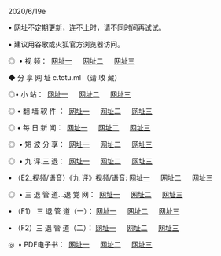 <p>2020/6/19e
<p>• 网址不定期更新，连不上时，请不同时间再试试。
<p>• 建议用谷歌或火狐官方浏览器访问。
<p>◎  • 视 频： 
<a href="http://ece.csso.cam/" target="_blank">网址一</a> 　 
<a href="http://ebe.csso.cam/" target="_blank">网址二</a> 　 
<a href="http://eae.csso.cam/b.html" target="_blank">网址三</a>
<p>◆ 分 享 网 址  c.totu.ml  （请 收 藏） </p>

<p>◎•  小 站：  
<a href="http://ece.csso.cam/f.html" target="_blank">网址一</a> 　 
<a href="http://ebe.csso.cam/h.html" target="_blank">网址二</a> 　 
<a href="http://eae.csso.cam/k/" target="_blank">网址三</a></p><p>

<p>◎  • 翻 墙 软 件 ：  
<a href="http://ece.csso.cam/ff/" target="_blank">网址一</a> 　 
<a href="http://ebe.csso.cam/s/read/a1_nd.html" target="_blank">网址二</a> 　 
<a href="http://eae.csso.cam/ff/index.html" target="_blank">网址三</a></p>
<p>◎  • 每 日 新 闻：  
<a href="http://ece.csso.cam/day/" target="_blank">网址一</a> 　 
<a href="http://ebe.csso.cam/day/" target="_blank">网址二</a> 　 
<a href="http://eae.csso.cam/day/index.html" target="_blank">网址三</a></p>
<p>◎   • 短 波 分 享：  
<a href="http://ece.csso.cam/h/" target="_blank">网址一</a> 　 
<a href="http://eae.csso.cam/h/" target="_blank">网址二</a> 　 
<a href="http://ebe.csso.cam/h/index.html" target="_blank">网址三</a></p>
<p>◎   • 九 评.三 退：  
<a href="http://ece.csso.cam/t/" target="_blank">网址一</a> 　 
<a href="http://eae.csso.cam/v2/index.html" target="_blank">网址二</a> 　 
<a href="http://ebe.csso.cam/tt/index.html" target="_blank">网址三</a> 　</p>
<p>  • （E2_视频/语音）《九 评》视频/语音: 
<a href="http://ece.csso.cam/7738.html" target="_blank">网址一</a> 　 
<a href="http://eae.csso.cam/7614.html" target="_blank">网址二</a> 　 
<a href="http://ebe.csso.cam/7633.html" target="_blank">网址三</a></p>
<p>◎   • 三 退 管 道...退 党 网：  
<a href="http://ece.csso.cam/go/td1.html" target="_blank">网址一</a> 　 
<a href="http://eae.csso.cam/go/td2.html" target="_blank">网址二</a> 　 
<a href="http://ebe.csso.cam/go/td3.html" target="_blank">网址三</a></p>
<p>  • （F1） 三 退 管 道（一）： 
<a href="http://ece.csso.cam/dd/" target="_blank">网址一</a> 　 
<a href="http://eae.csso.cam/s/read/a1_tdx.html" target="_blank">网址二</a> 　 
<a href="http://ebe.csso.cam/dd/" target="_blank">网址三</a></p>
<p>  • （F2）三 退 管 道（二）： 
<a href="http://eae.csso.cam/d/" target="_blank">网址一</a> 　 
<a href="http://ece.csso.cam/d/index.html" target="_blank">网址二</a> 　 
<a href="http://ebe.csso.cam/d/" target="_blank">网址三</a></p>
<p>◎   • PDF电子书：  
<a href="http://ece.csso.cam/p/" target="_blank">网址一</a> 　 
<a href="http://ebe.csso.cam/p/index.html" target="_blank">网址二</a> 　 
<a href="http://eae.csso.cam/p/" target="_blank">网址三</a></p>
